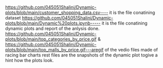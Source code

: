https://github.com/045051Shalini/Dynamic-plots/blob/main/customer_shopping_data.csv---- it is the file conatining dataset
https://github.com/045051Shalini/Dynamic-plots/blob/main/Dynamic%20plots.ipynb----- it is the file conatining dynamic plots and report of the anlysis done.
https://github.com/045051Shalini/Dynamic-plots/blob/main/top_categories_by_price.gif & https://github.com/045051Shalini/Dynamic-plots/blob/main/top_malls_by_price.gif---aregif of the vedio files made of racing bar charts
rest files are the snapshots of the dynamic plot togive a hint how the plots look.
